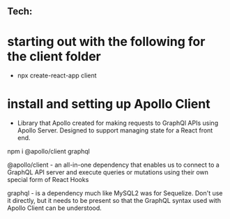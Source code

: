 ## Tech:

# starting out with the following for the client folder

- npx create-react-app client

# install and setting up Apollo Client

- Library that Apollo created for making requests to GraphQl APIs using Apollo Server. Designed to support managing state for a React front end.

npm i @apollo/client graphql

@apollo/client - an all-in-one dependency that enables us to connect to a GraphQL API server and execute queries or mutations using their own special form of React Hooks

graphql - is a dependency much like MySQL2 was for Sequelize. Don't use it directly, but it needs to be present so that the GraphQL syntax used with Apollo Client can be understood.
